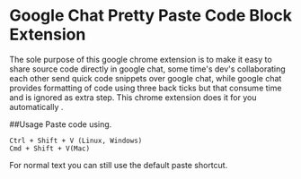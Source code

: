 # Google Chat Pretty Paste Code Block Extension 

The sole purpose of this google chrome extension is to make it easy to share 
source code directly in google chat, some time's dev's collaborating each other  send quick code snippets 
over google chat, while google chat provides formatting of code using three back ticks 
but that consume time and is ignored as extra step. 
This chrome extension does it for you automatically . 

##Usage
Paste code using.
```
Ctrl + Shift + V (Linux, Windows)
Cmd + Shift + V(Mac)
```

For normal text you can still use the default paste shortcut.
